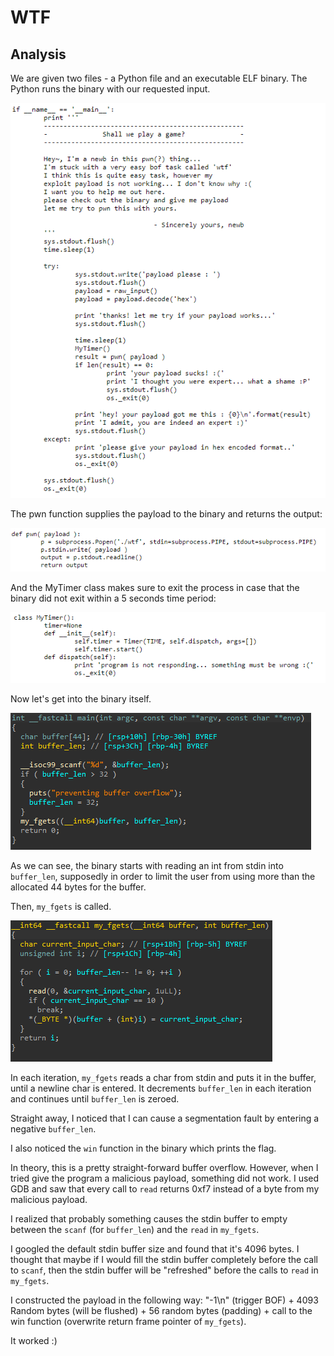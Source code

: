 # WTF
## Analysis

We are given two files - a Python file and an executable ELF binary.
The Python runs the binary with our requested input.

![img.png](img.png)

The pwn function supplies the payload to the binary and returns the output:

![img_1.png](img_1.png)

And the MyTimer class makes sure to exit the process in case that the binary did not exit within a 5 seconds time period:

![img_2.png](img_2.png)

Now let's get into the binary itself.

![img_3.png](img_3.png)

As we can see, the binary starts with reading an int from stdin into `buffer_len`,
supposedly in order to limit the user from using more than the allocated 44 bytes for the buffer.

Then, `my_fgets` is called.

![img_4.png](img_4.png)

In each iteration, `my_fgets` reads a char from stdin and puts it in the buffer, until a newline char is entered.
It decrements `buffer_len` in each iteration and continues until `buffer_len` is zeroed.

Straight away, I noticed that I can cause a segmentation fault by entering a negative `buffer_len`.

I also noticed the `win` function in the binary which prints the flag.

In theory, this is a pretty straight-forward buffer overflow.
However, when I tried give the program a malicious payload, something did not work.
I used GDB and saw that every call to `read` returns 0xf7 instead of a byte from my malicious payload.

I realized that probably something causes the stdin buffer to empty between the `scanf` (for `buffer_len`) 
and the `read` in `my_fgets`.

I googled the default stdin buffer size and found that it's 4096 bytes.
I thought that maybe if I would fill the stdin buffer completely before the call to `scanf`, 
then the stdin buffer will be "refreshed" before the calls to `read` in `my_fgets`.

I constructed the payload in the following way: "-1\n" (trigger BOF) + 4093 Random bytes (will be flushed) + 
56 random bytes (padding) + call to the win function (overwrite return frame pointer of `my_fgets`).

It worked :)
